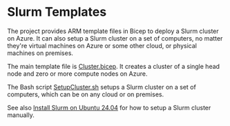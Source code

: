 # Slurm Templates

The project provides ARM template files in Bicep to deploy a Slurm cluster on Azure. It can also setup a Slurm cluster on a set of computers, no matter they're virtual machines on Azure or some other cloud, or physical machines on premises.

The main template file is [Cluster.bicep](./BicepTemplates/Cluster.bicep). It creates a cluster of a single head node and zero or more compute nodes on Azure.

The Bash script [SetupCluster.sh](./Scripts/SetupCluster.sh) setups a Slurm cluster on a set of computers, which can be on any cloud or on premises.

See also [Install Slurm on Ubuntu 24.04](https://gist.github.com/coin8086/ea3d952025a3c8d8dda75210fb33a01e) for how to setup a Slurm cluster manually.
